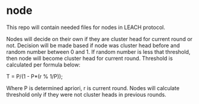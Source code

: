 # node
 This repo will contain needed files for nodes in LEACH protocol.
 
 Nodes will decide on their own if they are cluster head for current round or not.
 Decision will be made based if node was cluster head before and random number between 0 and 1.
 If random number is less that threshold, then node will become cluster head for current round.
 Threshold is calculated per formula below:

  T = P/(1 - P*(r % 1/P));
  
  Where P is determined apriori, r is current round. Nodes will calculate
  threshold only if they were not cluster heads in previous rounds.